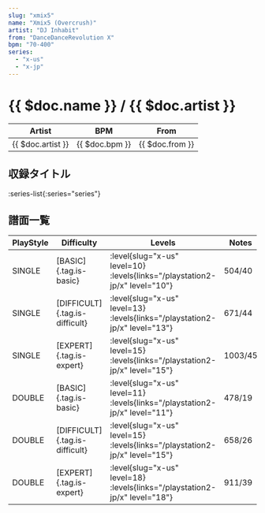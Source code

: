 ```yaml
---
slug: "xmix5"
name: "Xmix5 (Overcrush)"
artist: "DJ Inhabit"
from: "DanceDanceRevolution X"
bpm: "70-400"
series:
  - "x-us"
  - "x-jp"
---
```


# {{ $doc.name }} / {{ $doc.artist }}

|Artist|BPM|From|
|------|---|----|
|{{ $doc.artist }}|{{ $doc.bpm }}|{{ $doc.from }}|

## 収録タイトル

:series-list{:series="series"}

## 譜面一覧

|PlayStyle|Difficulty|Levels|Notes|Movie|
|---------|----------|------|-----|-----|
|SINGLE|[BASIC]{.tag.is-basic}|<div class="field is-grouped is-grouped-multiline"> :level{slug="x-us" level=10}  :levels{links="/playstation2-jp/x" level="10"}</div>|504/40||
|SINGLE|[DIFFICULT]{.tag.is-difficult}|<div class="field is-grouped is-grouped-multiline"> :level{slug="x-us" level=13}  :levels{links="/playstation2-jp/x" level="13"}</div>|671/44||
|SINGLE|[EXPERT]{.tag.is-expert}|<div class="field is-grouped is-grouped-multiline"> :level{slug="x-us" level=15}  :levels{links="/playstation2-jp/x" level="15"}</div>|1003/45||
|DOUBLE|[BASIC]{.tag.is-basic}|<div class="field is-grouped is-grouped-multiline"> :level{slug="x-us" level=11}  :levels{links="/playstation2-jp/x" level="11"}</div>|478/19||
|DOUBLE|[DIFFICULT]{.tag.is-difficult}|<div class="field is-grouped is-grouped-multiline"> :level{slug="x-us" level=15}  :levels{links="/playstation2-jp/x" level="15"}</div>|658/26||
|DOUBLE|[EXPERT]{.tag.is-expert}|<div class="field is-grouped is-grouped-multiline"> :level{slug="x-us" level=18}  :levels{links="/playstation2-jp/x" level="18"}</div>|911/39||
